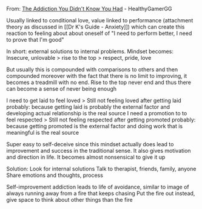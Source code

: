 From: [The Addiction You Didn't Know You Had](https://www.youtube.com/watch?v=w5HhFDIoNEs) - HealthyGamerGG

Usually linked to conditional love, value linked to performance (attachment theory as discussed in [[Dr K's Guide - Anxiety]]) which can create this reaction to feeling about about oneself of "I need to perform better, I need to prove that I'm good"

In short: external solutions to internal problems.
Mindset becomes: Insecure, unlovable > rise to the top > respect, pride, love

But usually this is compounded with comparisons to others and then compounded moreover with the fact that there is no limit to improving, it becomes a treadmill with no end. Rise to the top never end and thus there can become a sense of never being enough

I need to get laid to feel loved > Still not feeling loved after getting laid probably: because getting laid is probably the external factor and developing actual relationship is the real source
I need a promotion to to feel respected > Still not feeling respected after getting promoted probably: because getting promoted is the external factor and doing work that is meaningful is the real source

Super easy to self-deceive since this mindset actually does lead to improvement and success in the traditional sense. It also gives motivation and direction in life. It becomes almost nonsensical to give it up

Solution:
Look for internal solutions
Talk to therapist, friends, family, anyone
Share emotions and thoughts, process

Self-improvement addiction leads to life of avoidance, similar to image of always running away from a fire that keeps chasing
Put the fire out instead, give space to think about other things than the fire 
